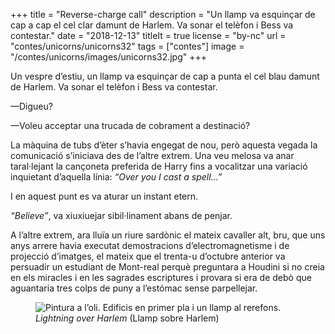 +++
title = "Reverse-charge call"
description = "Un llamp va esquinçar de cap a cap el cel clar damunt de Harlem. Va sonar el telèfon i Bess va contestar."
date = "2018-12-13"
titleIt = true
license = "by-nc"
url = "contes/unicorns/unicorns32"
tags = ["contes"]
image = "/contes/unicorns/images/unicorns32.jpg"
+++

Un vespre d’estiu, un llamp va esquinçar de cap a punta el cel blau damunt de Harlem. Va sonar el telèfon i Bess va contestar.

—Digueu?

—Voleu acceptar una trucada de cobrament a destinació?

La màquina de tubs d’èter s’havia engegat de nou, però aquesta vegada la comunicació s’iniciava des de l’altre extrem. Una veu melosa va anar taral·lejant la cançoneta preferida de Harry fins a vocalitzar una variació inquietant d’aquella línia: *“Over you I cast a spell…”*

I en aquest punt es va aturar un instant etern.

*“Believe”*, va xiuxiuejar sibil·linament abans de penjar.

A l’altre extrem, ara lluïa un riure sardònic el mateix cavaller alt, bru, que uns anys arrere havia executat demostracions d’electromagnetisme i de projecció d’imatges, el mateix que el trenta-u d’octubre anterior va persuadir un estudiant de Mont-real perquè preguntara a Houdini si no creia en els miracles i en les sagrades escriptures i provara si era de debò que aguantaria tres colps de puny a l’estómac sense parpellejar.

<figure class="illustration"><img src="/contes/unicorns/images/unicorns32.jpg" alt="Pintura a l’oli. Edificis en primer pla i un llamp al rerefons."><figcaption><em>Lightning over Harlem</em> (Llamp sobre Harlem)</figcaption></figure>

